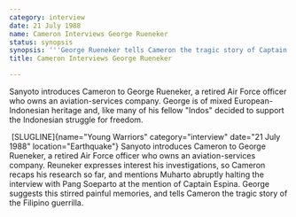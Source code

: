 ```yaml
---
category: interview
date: 21 July 1988
name: Cameron Interviews George Rueneker
status: synopsis
synopsis: '''George Rueneker tells Cameron the tragic story of Captain Espina.'''
title: Cameron Interviews George Rueneker

---
```





Sanyoto introduces Cameron to George Rueneker, a retired Air Force officer
who owns an aviation-services company. George is of mixed
European-Indonesian heritage and, like many of his fellow "Indos"
decided to support the Indonesian struggle for freedom.

​           [SLUGLINE]{name="Young Warriors" category="interview" date="21 July 1988" location="Earthquake"} Sanyoto introduces Cameron to George Rueneker, a retired Air Force officer who owns an aviation-services company. Reuneker expresses interest his investigations, so Cameron recaps his research so far, and mentions Muharto abruptly halting the interview with Pang Soeparto at the mention of Captain Espina. George suggests this stirred painful memories, and tells Cameron the tragic story of the Filipino guerrilla.    
